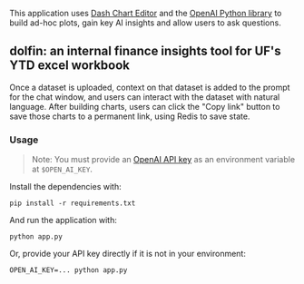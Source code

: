 This application uses [Dash Chart Editor](https://github.com/BSd3v/dash-chart-editor) and the [OpenAI Python library](https://github.com/openai/openai-python) to build ad-hoc plots, gain key AI insights and allow users to ask questions. 

## dolfin: an internal finance insights tool for UF's YTD excel workbook

Once a dataset is uploaded, context on that dataset is added to the prompt for the chat window, and users can interact with the dataset with natural language. After building charts, users can click the "Copy link" button to save those charts to a permanent link, using Redis to save state.


### Usage
> Note: You must provide an [OpenAI API key](https://platform.openai.com/account/api-keys) as an environment variable at `$OPEN_AI_KEY`.

Install the dependencies with:
```
pip install -r requirements.txt
```

And run the application with:
```
python app.py
```

Or, provide your API key directly if it is not in your environment:
```
OPEN_AI_KEY=... python app.py
```
